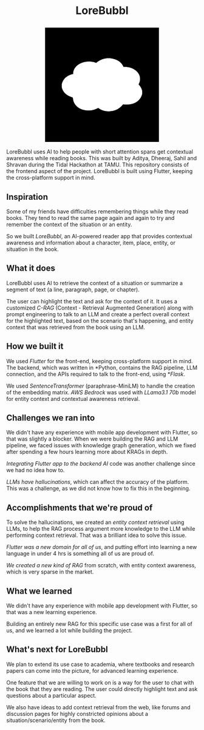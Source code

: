 # <p align="center">LoreBubbl</p>

<p align="center">
  <img src="assets/app_icon.png" alt="LoreBubbl Logo" width="300"/>
</p>

LoreBubbl uses AI to help people with short attention spans get contextual awareness while reading books. This was built by Aditya, Dheeraj, Sahil and Shravan during the Tidal Hackathon at TAMU.
This repository consists of the frontend aspect of the project. LoreBubbl is built using Flutter, keeping the cross-platform support in mind.

## Inspiration
Some of my friends have difficulties remembering things while they read books. They tend to read the same page again and again to try and remember the context of the situation or an entity.

So we built *LoreBubbl*, an AI-powered reader app that provides contextual awareness and information about a character, item, place, entity, or situation in the book.

## What it does
LoreBubbl uses AI to retrieve the context of a situation or summarize a segment of text (a line, paragraph, page, or chapter).

The user can highlight the text and ask for the context of it. It uses a customized *C-RAG* (Context - Retrieval Augmented Generation) along with prompt engineering to talk to an LLM and create a perfect overall context for the highlighted text, based on the scenario that's happening, and entity context that was retrieved from the book using an LLM.

## How we built it
We used *Flutter* for the front-end, keeping cross-platform support in mind. The backend, which was written in *Python, contains the RAG pipeline, LLM connection, and the APIs required to talk to the front-end, using **Flask*.

We used *SentenceTransformer* (paraphrase-MiniLM) to handle the creation of the embedding matrix. *AWS Bedrock* was used with *LLama3.1 70b* model for entity context and contextual awareness retrieval.

## Challenges we ran into
We didn't have any experience with mobile app development with Flutter, so that was slightly a blocker. When we were building the RAG and LLM pipeline, we faced issues with knowledge graph generation, which we fixed after spending a few hours learning more about KRAGs in depth.

*Integrating Flutter app to the backend AI* code was another challenge since we had no idea how to.

*LLMs have hallucinations*, which can affect the accuracy of the platform. This was a challenge, as we did not know how to fix this in the beginning.

## Accomplishments that we're proud of
To solve the hallucinations, we created an *entity context retrieval* using LLMs, to help the RAG process argument more knowledge to the LLM while performing context retrieval. That was a brilliant idea to solve this issue.

*Flutter was a new domain for all of us*, and putting effort into learning a new language in under 4 hrs is something all of us are proud of.

*We created a new kind of RAG* from scratch, with entity context awareness, which is very sparse in the market.

## What we learned
We didn't have any experience with mobile app development with Flutter, so that was a new learning experience.

Building an entirely new RAG for this specific use case was a first for all of us, and we learned a lot while building the project.

## What's next for LoreBubbl
We plan to extend its use case to academia, where textbooks and research papers can come into the picture, for advanced learning experience.

One feature that we are willing to work on is a way for the user to chat with the book that they are reading. The user could directly highlight text and ask questions about a particular aspect.

We also have ideas to add context retrieval from the web, like forums and discussion pages for highly constricted opinions about a situation/scenario/entity from the book.